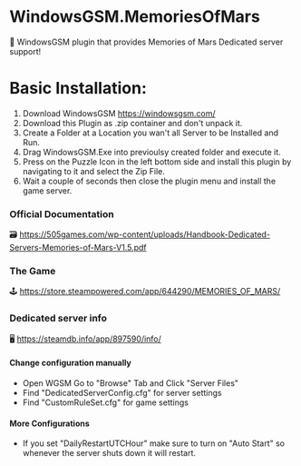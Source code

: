 # WindowsGSM.MemoriesOfMars
🧩 WindowsGSM plugin that provides Memories of Mars Dedicated server support!


# Basic Installation: 
1. Download  WindowsGSM https://windowsgsm.com/ 
2. Download this Plugin as .zip container and don't unpack it.
3. Create a Folder at a Location you wan't all Server to be Installed and Run.
4. Drag WindowsGSM.Exe into previoulsy created folder and execute it.
5. Press on the Puzzle Icon in the left bottom side and install this plugin by navigating to it and select the Zip File.
6. Wait a couple of seconds then close the plugin menu and install the game server.

### Official Documentation
🗃️ https://505games.com/wp-content/uploads/Handbook-Dedicated-Servers-Memories-of-Mars-V1.5.pdf

### The Game
🕹️ https://store.steampowered.com/app/644290/MEMORIES_OF_MARS/

### Dedicated server info
🖥️ https://steamdb.info/app/897590/info/

#### Change configuration manually
- Open WGSM Go to "Browse" Tab and Click "Server Files"
- Find "DedicatedServerConfig.cfg" for server settings
- Find "CustomRuleSet.cfg" for game settings

#### More Configurations
- If you set "DailyRestartUTCHour" make sure to turn on "Auto Start" so whenever the server shuts down it will restart.


